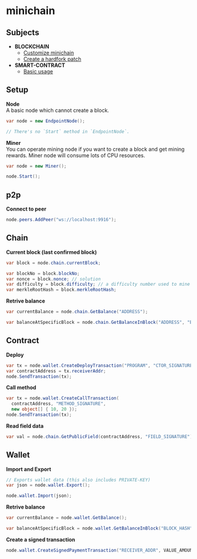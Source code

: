 minichain
====

Subjects
----
  * __BLOCKCHAIN__
    * [Customize minichain](customize_chain.md)
    * [Create a hardfork patch](hardfork_update.md)
  * __SMART-CONTRACT__
    * [Basic usage](contract/readme.md)

Setup
----
__Node__<br>
A basic node which cannot create a block. 
```cs
var node = new EndpointNode();

// There's no `Start` method in `EndpointNode`.
```

__Miner__<br>
You can operate mining node if you want to create a block and get mining rewards. Miner node will consume lots of CPU resources.
```cs
var node = new Miner();

node.Start();
```

p2p
----
__Connect to peer__
```cs
node.peers.AddPeer("ws://localhost:9916");
```

Chain
----
__Current block (last confirmed block)__
```cs
var block = node.chain.currentBlock;

var blockNo = block.blockNo;
var nonce = block.nonce; // solution
var difficulty = block.difficulty; // a difficulty number used to mine this block.
var merkleRootHash = block.merkleRootHash;
```

__Retrive balance__
```cs
var currentBalance = node.chain.GetBalance("ADDRESS");

var balanceAtSpecificBlock = node.chain.GetBalanceInBlock("ADDRESS", "BLOCK_HASH");
```

Contract
----
__Deploy__
```cs
var tx = node.wallet.CreateDeployTransaction("PROGRAM", "CTOR_SIGNATURE");
var contractAddress = tx.receiverAddr;
node.SendTransaction(tx);
```

__Call method__
```cs
var tx = node.wallet.CreateCallTransaction(
  contractAddress, "METHOD_SIGNATURE", 
  new object[] { 10, 20 });
node.SendTransaction(tx);
```

__Read field data__
```cs
var val = node.chain.GetPublicField(contractAddress, "FIELD_SIGNATURE");
```

Wallet
----
__Import and Export__
```cs
// Exports wallet data (this also includes PRIVATE-KEY)
var json = node.wallet.Export();

node.wallet.Import(json);
```

__Retrive balance__
```cs
var currentBalance = node.wallet.GetBalance();

var balanceAtSpecificBlock = node.wallet.GetBalanceInBlock("BLOCK_HASH");
```

__Create a signed transaction__
```cs
node.wallet.CreateSignedPaymentTransaction("RECEIVER_ADDR", VALUE_AMOUNT);
```
